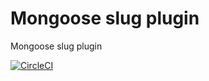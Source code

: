 Mongoose slug plugin
====================

Mongoose slug plugin

[![CircleCI](https://circleci.com/gh/dostolu/mongooseSlug.svg?style=svg)](https://circleci.com/gh/dostolu/mongooseSlug)
